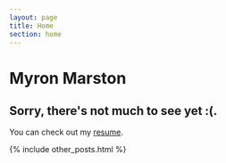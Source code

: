 ```yaml
---
layout: page
title: Home
section: home
---
```

# Myron Marston

## Sorry, there's not much to see yet :(.

You can check out my [resume](/n/resume).

{% include other_posts.html %}
